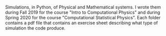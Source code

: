 Simulations, in Python, of Physical and Mathematical systems. I wrote them during Fall 2019 for the course "Intro to Computational Physics" and during Spring 2020 for the course "Computational Statistical Physics". Each folder contains a pdf file that contains an exercise sheet describing what type of simulation the code produce.
